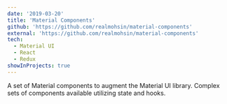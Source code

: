 ```yaml
---
date: '2019-03-20'
title: 'Material Components'
github: 'https://github.com/realmohsin/material-components'
external: 'https://github.com/realmohsin/material-components'
tech:
  - Material UI
  - React
  - Redux
showInProjects: true
---
```


A set of Material components to augment the Material UI library. Complex sets of components available utilizing state and hooks.
